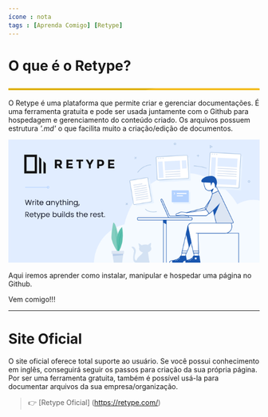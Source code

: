 ```yaml
---
ícone : nota
tags : [Aprenda Comigo] [Retype]
---
```


# O que é o Retype?
![](../img/barra.png)

O Retype é uma plataforma que permite criar e gerenciar documentações.
É uma ferramenta gratuita e pode ser usada juntamente com o Github para hospedagem e gerenciamento do conteúdo criado.
Os arquivos possuem estrutura _'.md'_ o que facilita muito a criação/edição de documentos.

![Retype](../img/Retype/Retype.png "Retype")

Aqui iremos aprender como instalar, manipular e hospedar uma página no Github.

Vem comigo!!!

---

# Site Oficial
O site oficial oferece total suporte ao usuário. 
Se você possui conhecimento em inglês, conseguirá seguir os passos para criação da sua própria página.
Por ser uma ferramenta gratuita, também é possível usá-la para documentar arquivos da sua empresa/organização.

>👉 [Retype Oficial]
(https://retype.com/)

